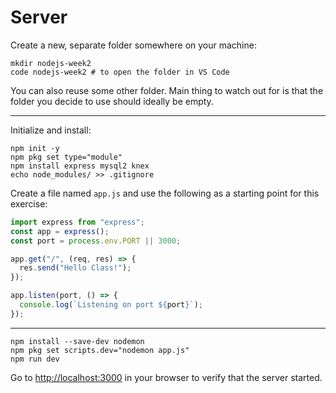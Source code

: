 # Server

Create a new, separate folder somewhere on your machine:

```shell
mkdir nodejs-week2
code nodejs-week2 # to open the folder in VS Code
```

You can also reuse some other folder. Main thing to watch out for is that the folder you decide to use should ideally be empty.

---

Initialize and install:

```shell
npm init -y
npm pkg set type="module"
npm install express mysql2 knex
echo node_modules/ >> .gitignore
```

Create a file named `app.js` and use the following as a starting point for this exercise:

```js
import express from "express";
const app = express();
const port = process.env.PORT || 3000;

app.get("/", (req, res) => {
  res.send("Hello Class!");
});

app.listen(port, () => {
  console.log(`Listening on port ${port}`);
});
```

---

```shell
npm install --save-dev nodemon
npm pkg set scripts.dev="nodemon app.js"
npm run dev
```

Go to <http://localhost:3000> in your browser to verify that the server started.
